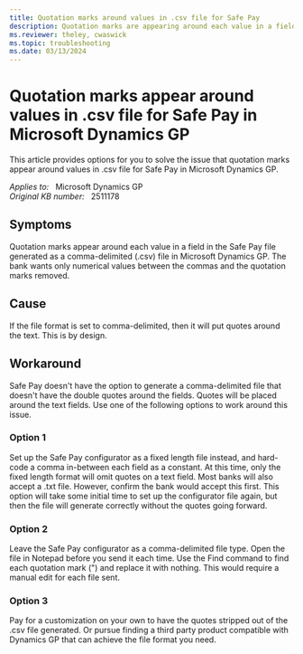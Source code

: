 ```yaml
---
title: Quotation marks around values in .csv file for Safe Pay
description: Quotation marks are appearing around each value in a field in the Safe Pay file generated as a comma-delimited (.csv) file. The bank wants only numerical values between the commas and the quotation marks removed.
ms.reviewer: theley, cwaswick
ms.topic: troubleshooting
ms.date: 03/13/2024
---
```

# Quotation marks appear around values in .csv file for Safe Pay in Microsoft Dynamics GP

This article provides options for you to solve the issue that quotation marks appear around values in .csv file for Safe Pay in Microsoft Dynamics GP.

_Applies to:_ &nbsp; Microsoft Dynamics GP  
_Original KB number:_ &nbsp; 2511178

## Symptoms

Quotation marks appear around each value in a field in the Safe Pay file generated as a comma-delimited (.csv) file in Microsoft Dynamics GP. The bank wants only numerical values between the commas and the quotation marks removed.

## Cause

If the file format is set to comma-delimited, then it will put quotes around the text. This is by design.

## Workaround

Safe Pay doesn't have the option to generate a comma-delimited file that doesn't have the double quotes around the fields. Quotes will be placed around the text fields. Use one of the following options to work around this issue.

### Option 1

Set up the Safe Pay configurator as a fixed length file instead, and hard-code a comma in-between each field as a constant. At this time, only the fixed length format will omit quotes on a text field. Most banks will also accept a .txt file. However, confirm the bank would accept this first. This option will take some initial time to set up the configurator file again, but then the file will generate correctly without the quotes going forward.

### Option 2

Leave the Safe Pay configurator as a comma-delimited file type. Open the file in Notepad before you send it each time. Use the Find command to find each quotation mark (") and replace it with nothing. This would require a manual edit for each file sent.

### Option 3

Pay for a customization on your own to have the quotes stripped out of the .csv file generated. Or pursue finding a third party product compatible with Dynamics GP that can achieve the file format you need.
